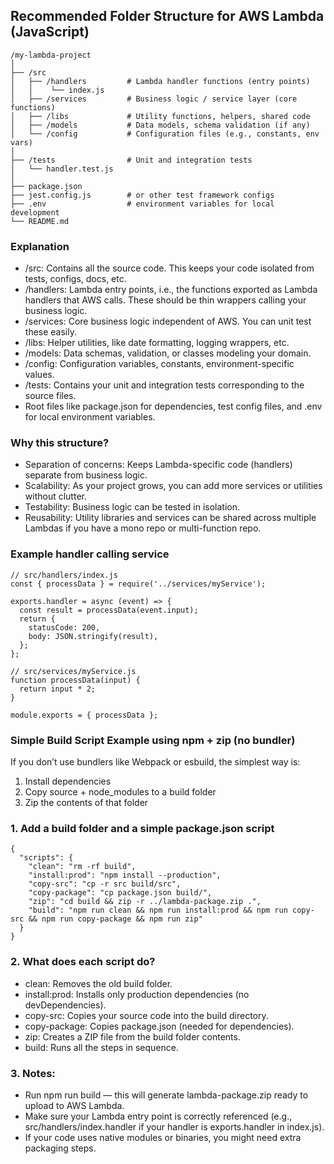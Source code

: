 ## Recommended Folder Structure for AWS Lambda (JavaScript)

```
/my-lambda-project
│
├── /src
│   ├── /handlers         # Lambda handler functions (entry points)
│   │    └── index.js
│   ├── /services         # Business logic / service layer (core functions)
│   ├── /libs             # Utility functions, helpers, shared code
│   ├── /models           # Data models, schema validation (if any)
│   └── /config           # Configuration files (e.g., constants, env vars)
│
├── /tests                # Unit and integration tests
│   └── handler.test.js
│
├── package.json
├── jest.config.js        # or other test framework configs
├── .env                  # environment variables for local development
└── README.md
```

### Explanation
- /src: Contains all the source code. This keeps your code isolated from tests, configs, docs, etc.
- /handlers: Lambda entry points, i.e., the functions exported as Lambda handlers that AWS calls. These should be thin wrappers calling your business logic.
- /services: Core business logic independent of AWS. You can unit test these easily.
- /libs: Helper utilities, like date formatting, logging wrappers, etc.
- /models: Data schemas, validation, or classes modeling your domain.
- /config: Configuration variables, constants, environment-specific values.
- /tests: Contains your unit and integration tests corresponding to the source files.
- Root files like package.json for dependencies, test config files, and .env for local environment variables.

### Why this structure?
- Separation of concerns: Keeps Lambda-specific code (handlers) separate from business logic.
- Scalability: As your project grows, you can add more services or utilities without clutter.
- Testability: Business logic can be tested in isolation.
- Reusability: Utility libraries and services can be shared across multiple Lambdas if you have a mono repo or multi-function repo.

### Example handler calling service
```
// src/handlers/index.js
const { processData } = require('../services/myService');

exports.handler = async (event) => {
  const result = processData(event.input);
  return {
    statusCode: 200,
    body: JSON.stringify(result),
  };
};
```

```
// src/services/myService.js
function processData(input) {
  return input * 2;
}

module.exports = { processData };
```

### Simple Build Script Example using npm + zip (no bundler)

If you don’t use bundlers like Webpack or esbuild, the simplest way is:

1. Install dependencies
2. Copy source + node_modules to a build folder
3. Zip the contents of that folder

### 1. Add a build folder and a simple package.json script

```
{
  "scripts": {
    "clean": "rm -rf build",
    "install:prod": "npm install --production",
    "copy-src": "cp -r src build/src",
    "copy-package": "cp package.json build/",
    "zip": "cd build && zip -r ../lambda-package.zip .",
    "build": "npm run clean && npm run install:prod && npm run copy-src && npm run copy-package && npm run zip"
  }
}
```

### 2. What does each script do?

- clean: Removes the old build folder.
- install:prod: Installs only production dependencies (no devDependencies).
- copy-src: Copies your source code into the build directory.
- copy-package: Copies package.json (needed for dependencies).
- zip: Creates a ZIP file from the build folder contents.
- build: Runs all the steps in sequence.

### 3. Notes:

- Run npm run build — this will generate lambda-package.zip ready to upload to AWS Lambda.
- Make sure your Lambda entry point is correctly referenced (e.g., src/handlers/index.handler if your handler is exports.handler in index.js).
- If your code uses native modules or binaries, you might need extra packaging steps.

